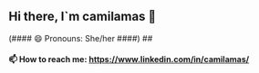 ## Hi there, I`m camilamas 👋
(#### 😄 Pronouns: She/her ####) ##
#### 📫 How to reach me: https://www.linkedin.com/in/camilamas/ ####

